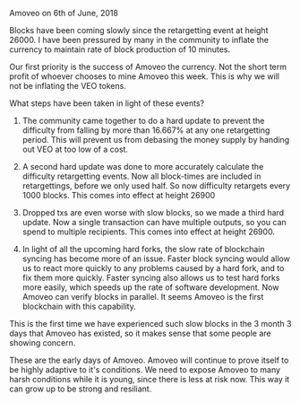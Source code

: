 Amoveo on 6th of June, 2018


Blocks have been coming slowly since the retargetting event at height 26000.
I have been pressured by many in the community to inflate the currency to maintain rate of block production of 10 minutes.

Our first priority is the success of Amoveo the currency. Not the short term profit of whoever chooses to mine Amoveo this week. This is why we will not be inflating the VEO tokens.

What steps have been taken in light of these events?

1) The community came together to do a hard update to prevent the difficulty from falling by more than 16.667% at any one retargetting period. This will prevent us from debasing the money supply by handing out VEO at too low of a cost.

2) A second hard update was done to more accurately calculate the difficulty retargetting events. Now all block-times are included in retargettings, before we only used half. So now difficulty retargets every 1000 blocks. This comes into effect at height 26900

3) Dropped txs are even worse with slow blocks, so we made a third hard update. Now a single transaction can have multiple outputs, so you can spend to multiple recipients. This comes into effect at height 26900.

4) In light of all the upcoming hard forks, the slow rate of blockchain syncing has become more of an issue.
Faster block syncing would allow us to react more quickly to any problems caused by a hard fork, and to fix them more quickly.
Faster syncing also allows us to test hard forks more easily, which speeds up the rate of software development.
Now Amoveo can verify blocks in parallel. It seems Amoveo is the first blockchain with this capability.


This is the first time we have experienced such slow blocks in the 3 month 3 days that Amoveo has existed, so it makes sense that some people are showing concern.

These are the early days of Amoveo. Amoveo will continue to prove itself to be highly adaptive to it's conditions. We need to expose Amoveo to many harsh conditions while it is young, since there is less at risk now. This way it can grow up to be strong and resiliant.
